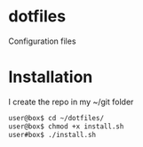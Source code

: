 # dotfiles
Configuration files 

# Installation
I create the repo in my ~/git folder
```bash
user@box$ cd ~/dotfiles/
user@box$ chmod +x install.sh
user#box$ ./install.sh
```
